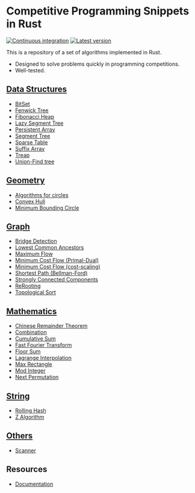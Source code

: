 # Competitive Programming Snippets in Rust

[![Continuous integration](https://github.com/kenkoooo/competitive-programming-rs/actions/workflows/ci.yml/badge.svg)](https://github.com/kenkoooo/competitive-programming-rs/actions/workflows/ci.yml)
[![Latest version](https://img.shields.io/crates/v/competitive-programming-rs.svg)](https://crates.io/crates/competitive-programming-rs)

This is a repository of a set of algorithms implemented in Rust. 

- Designed to solve problems quickly in programming competitions.
- Well-tested.

## [Data Structures](./src/data_structure)
- [BitSet](./src/data_structure/bitset.rs)
- [Fenwick Tree](./src/data_structure/fenwick_tree.rs)
- [Fibonacci Heap](./src/data_structure/fibonacci_heap.rs)
- [Lazy Segment Tree](./src/data_structure/lazy_segment_tree.rs)
- [Persistent Array](./src/data_structure/persistent_array.rs)
- [Segment Tree](./src/data_structure/segment_tree.rs)
- [Sparse Table](./src/data_structure/sparse_table.rs)
- [Suffix Array](./src/data_structure/suffix_array.rs)
- [Treap](./src/data_structure/treap.rs)
- [Union-Find tree](./src/data_structure/union_find.rs)

## [Geometry](./src/geometry)
- [Algorithms for circles](./src/geometry/circle.rs)
- [Convex Hull](./src/geometry/convex_hull.rs)
- [Minimum Bounding Circle](./src/geometry/minimum_bounding_circle.rs)

## [Graph](./src/graph)
- [Bridge Detection](./src/graph/bridge_detection.rs)
- [Lowest Common Ancestors](./src/graph/lca.rs)
- [Maximum Flow](./src/graph/maximum_flow.rs)
- [Minimum Cost Flow (Primal-Dual)](./src/graph/min_cost_flow.rs)
- [Minimum Cost Flow (cost-scaling)](./src/graph/cost_scaling_push_relabel.rs)
- [Shortest Path (Bellman-Ford)](./src/graph/shortest_path.rs)
- [Strongly Connected Components](./src/graph/strongly_connected_components.rs)
- [ReRooting](./src/graph/re_rooting.rs)
- [Topological Sort](./src/graph/topological_sort.rs)

## [Mathematics](./src/math)
- [Chinese Remainder Theorem](./src/math/chinese_remainder_theorem.rs)
- [Combination](./src/math/combination.rs)
- [Cumulative Sum](./src/math/cumulative_sum.rs)
- [Fast Fourier Transform](./src/math/fast_fourier_transform.rs)
- [Floor Sum](./src/math/floor_sum.rs)
- [Lagrange Interpolation](./src/math/lagrange_interpolation.rs)
- [Max Rectangle](./src/math/max_rectangle.rs)
- [Mod Integer](./src/math/mod_int.rs)
- [Next Permutation](./src/math/next_permutation.rs)

## [String](./src/string)
- [Rolling Hash](./src/string/rolling_hash.rs)
- [Z Algorithm](./src/string/z_algorithm.rs)

## [Others](./src/utils)
- [Scanner](./src/utils/scanner.rs)

## Resources
- [Documentation](https://docs.rs/competitive-programming-rs) 
